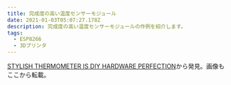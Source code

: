 ```yaml
---
title: 完成度の高い温度センサーモジュール
date: 2021-01-03T05:07:27.178Z
description: 完成度の高い温度センサーモジュールの作例を紹介します。
tags:
  - ESP8266
  - 3Dプリンタ
---
```

[STYLISH THERMOMETER IS DIY HARDWARE PERFECTION](https://hackaday.com/2020/01/29/stylish-thermometer-is-diy-hardware-perfection/)から発見。画像もここから転載。
